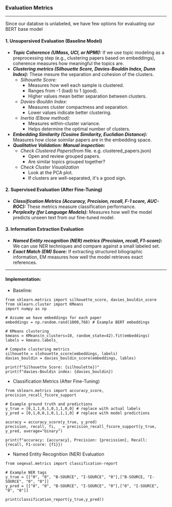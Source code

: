 ### Evaluation Metrics
---
Since our databse is unlabeled, we have few options for evaluating our BERT base model

#### 1. Unsupersived Evaluation (Baseline Model)
 - ***Topic Coherence (UMass, UCI, or NPMI):*** If we use topic modeling as a preprocessing step (e.g., clustering papers based on embeddings), coherence measures how meaningful the topics are.
 - ***Clustering metrics (Silhouette Score, Davies-Bouldin Index, Dunn Index):*** These mesure the separation and cohesion of the clusters.
   - *Silhouette Score:*
     - Measures how well each sample is clustered.
     - Ranges from -1 (bad) to 1 (good).
     - Higher values mean better separation between clusters.
   - *Davies-Bouldin Index:* 
     - Measures cluster compactness and separation.
     - Lower values indicate better clustering.
   - *Inertia (Elbow method):*
     - Measures within-cluster variance.
     - Helps determine the optimal number of clusters.  
 - ***Embedding Similarity (Cosime Similarity, Euclidian Distance):*** Measures how close soimilar papers are in the embedding space.
 - ***Qualitative Validation: Manual inspection:*** 
   - *Check Clustered Papers*(from file. e.g. clustered_papers.json)
     - Open and review grouped papers.
     - Are similar topics grouped together?
   - *Check Cluster Visualization*
     - Look at the PCA plot.
     - If clusters are well-separated, it's a good sign. 


 #### 2. Supervised Evaluation (After Fine-Tuning)
 - ***Classification Metrics (Accuracy, Precision, recall, F-1 score, AUC-ROC):*** These metrics measure classification performance.
 - ***Perplexity (for Language Models):*** Measures how well the model predicts unseen text from our fine-tuned model.

 #### 3. Information Extraction Evaluation
 - ***Named Entity recognition (NER) metrics (Precision, recall, F1-score):*** We can use NER techniques and compare against a small labeled set.
 - ***Exact Match (EM) Score:*** If extracting  structured biliographic information, EM measures how well the model retrieves exact references.
 ---
 #### Implementation:

 - Baseline:

 ```
 from sklearn.metrics import silhouette_score, davies_bouldin_score
 from sklearn.cluster import KMeans
 import numpy as np

 # Assume we have embeddings for each paper
 embeddings = np.random.rand(1000,768) # Example BERT embeddings

 # KMeans clustering
 kmeans = KMeans(n_clusters=10, random_state=42).fit(embeddings)
 labels = kmeans.labels_

 # Compute clustering metrics
 silhouette = slohouette_score(embeddings, labels)
 davies_bouldin = davies_bouldin_score(embeddings, lables)

 print(f"Silhouette Score: {silhoulette})"
 print(f"davies-Bouldin index: {davies_bouldin})
```
 - Classification Metrics (After Fine-Tuning)

 ```
 from sklearn.metrics import accuracy_score, precision_recall_fscore_support

 # Example ground truth and predictions
 y_true = [0,1,1,0,1,0,1,1,0,0] # replace with actual labels
 y_pred = [0,1,0,0,1,0,1,1,1,0] # replace with model predictions

 acuracy = accuracy_score(y_true, y_pred)
 precision, recall, fi, _ = precision_recall_fscore_support(y_true, y_pred, average="binary")

 print(f"accuracy: {accuracy}, Precision: {precission}, Recall: {recall, F1-score: {f1}})
 ```
 - Named Entity Recognition (NER) Evaluation

 ```
 from seqeval.metrics import classification-report

 # Example NER tags
 y_true = [["0", "0", "B-SOURCE", "I-SOURCE", "0"],["B-SOURCE, "I-SOURCE", "0", "0"]] 
 y_pred = [["0", "0", "B-SOURCE", "I-SOURCE", "0"],["0", "I-SOURCE", "0", "0"]] 

 print(classification_report(y_true,y_pred))
 ```
